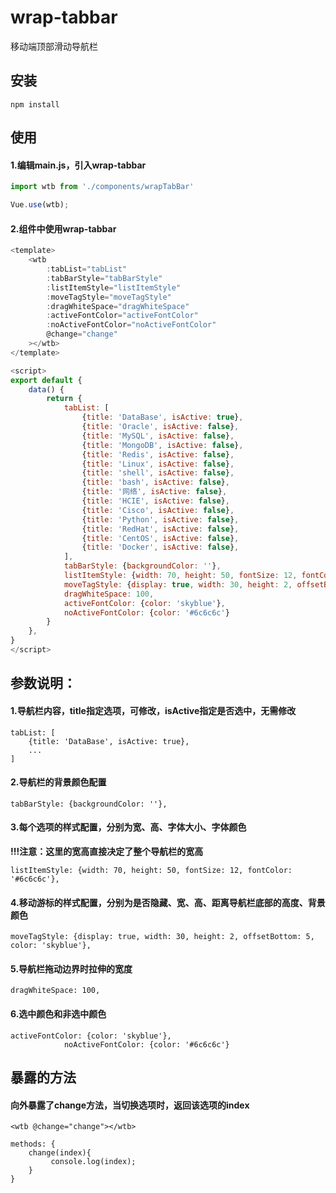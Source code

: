 # wrap-tabbar
移动端顶部滑动导航栏

## 安装
```
npm install 
```

## 使用
#### 1.编辑main.js，引入wrap-tabbar
```javascript
import wtb from './components/wrapTabBar'

Vue.use(wtb);
```

#### 2.组件中使用wrap-tabbar
```javascript
<template>
    <wtb
        :tabList="tabList"
        :tabBarStyle="tabBarStyle"
        :listItemStyle="listItemStyle"
        :moveTagStyle="moveTagStyle"
        :dragWhiteSpace="dragWhiteSpace"
        :activeFontColor="activeFontColor"
        :noActiveFontColor="noActiveFontColor"
        @change="change"
    ></wtb>
</template>

<script>
export default {
    data() {
        return {
            tabList: [
                {title: 'DataBase', isActive: true},
                {title: 'Oracle', isActive: false},
                {title: 'MySQL', isActive: false},
                {title: 'MongoDB', isActive: false},
                {title: 'Redis', isActive: false},
                {title: 'Linux', isActive: false},
                {title: 'shell', isActive: false},
                {title: 'bash', isActive: false},
                {title: '网络', isActive: false},
                {title: 'HCIE', isActive: false},
                {title: 'Cisco', isActive: false},
                {title: 'Python', isActive: false},
                {title: 'RedHat', isActive: false},
                {title: 'CentOS', isActive: false},
                {title: 'Docker', isActive: false},
            ],
            tabBarStyle: {backgroundColor: ''},
            listItemStyle: {width: 70, height: 50, fontSize: 12, fontColor: '#6c6c6c'},
            moveTagStyle: {display: true, width: 30, height: 2, offsetBottom: 5, color: 'skyblue'},
            dragWhiteSpace: 100,
            activeFontColor: {color: 'skyblue'},
            noActiveFontColor: {color: '#6c6c6c'}
        }
    },
}
</script>
```

## 参数说明：
#### 1.导航栏内容，title指定选项，可修改，isActive指定是否选中，无需修改
```text
tabList: [
    {title: 'DataBase', isActive: true},
    ...
]
```

#### 2.导航栏的背景颜色配置
```text
tabBarStyle: {backgroundColor: ''},
```

#### 3.每个选项的样式配置，分别为宽、高、字体大小、字体颜色
**!!!注意：这里的宽高直接决定了整个导航栏的宽高**
```text
listItemStyle: {width: 70, height: 50, fontSize: 12, fontColor: '#6c6c6c'},
```

#### 4.移动游标的样式配置，分别为是否隐藏、宽、高、距离导航栏底部的高度、背景颜色
```text
moveTagStyle: {display: true, width: 30, height: 2, offsetBottom: 5, color: 'skyblue'},
```

#### 5.导航栏拖动边界时拉伸的宽度
```text
dragWhiteSpace: 100,
```

#### 6.选中颜色和非选中颜色
```text
activeFontColor: {color: 'skyblue'},
            noActiveFontColor: {color: '#6c6c6c'}
```

## 暴露的方法
#### 向外暴露了change方法，当切换选项时，返回该选项的index
```text
<wtb @change="change"></wtb>

methods: {
    change(index){
         console.log(index);
    }
}
```